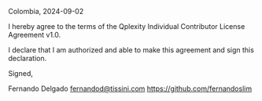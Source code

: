 Colombia, 2024-09-02

I hereby agree to the terms of the Qplexity Individual Contributor License
Agreement v1.0.

I declare that I am authorized and able to make this agreement and sign this
declaration.

Signed,

Fernando Delgado fernandod@tissini.com https://github.com/fernandoslim
